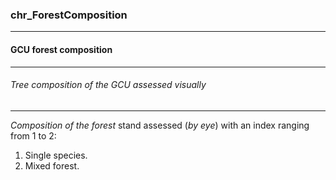 ### chr_ForestComposition



------
#### GCU forest composition



------
###### Tree composition of the GCU assessed visually



------
*Composition of the forest* stand assessed (*by eye*) with an index ranging from 1 to 2:

1. Single species.
2. Mixed forest.